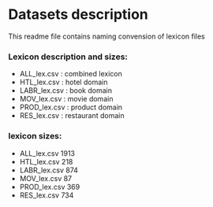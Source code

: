 # Datasets description

This readme file contains naming convension of lexicon files 

### Lexicon description and sizes:

- ALL_lex.csv : combined lexicon
- HTL_lex.csv : hotel domain
- LABR_lex.csv : book domain
- MOV_lex.csv : movie domain
- PROD_lex.csv : product domain
- RES_lex.csv : restaurant domain

### lexicon sizes: 

- ALL_lex.csv 1913
- HTL_lex.csv 218
- LABR_lex.csv 874
- MOV_lex.csv 87
- PROD_lex.csv 369
- RES_lex.csv 734